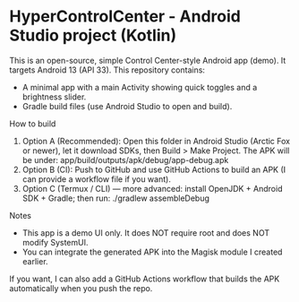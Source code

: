 HyperControlCenter - Android Studio project (Kotlin)
================================================
This is an open-source, simple Control Center-style Android app (demo).
It targets Android 13 (API 33). This repository contains:
- A minimal app with a main Activity showing quick toggles and a brightness slider.
- Gradle build files (use Android Studio to open and build).

How to build
1. Option A (Recommended): Open this folder in Android Studio (Arctic Fox or newer), let it download SDKs, then Build > Make Project. 
   The APK will be under: app/build/outputs/apk/debug/app-debug.apk
2. Option B (CI): Push to GitHub and use GitHub Actions to build an APK (I can provide a workflow file if you want).
3. Option C (Termux / CLI) — more advanced: install OpenJDK + Android SDK + Gradle; then run: ./gradlew assembleDebug

Notes
- This app is a demo UI only. It does NOT require root and does NOT modify SystemUI.
- You can integrate the generated APK into the Magisk module I created earlier.

If you want, I can also add a GitHub Actions workflow that builds the APK automatically when you push the repo.
